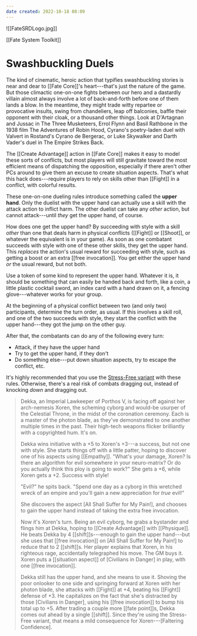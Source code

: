 ```yaml
---
date created: 2022-10-18 08:09
---
```


![[FateSRDLogo.jpg]]

[[Fate System Toolkit]]

# Swashbuckling Duels

The kind of cinematic, heroic action that typifies swashbuckling stories is near and dear to [[Fate Core]]'s heart---that's just the nature of the game. But those climactic one-on-one fights between our hero and a dastardly villain almost always involve a lot of back-and-forth before one of them lands a blow. In the meantime, they might trade witty repartee or provocative insults, swing from chandeliers, leap off balconies, baffle their opponent with their cloak, or a thousand other things. Look at D'Artagnan and Jussac in The Three Musketeers, Errol Flynn and Basil Rathbone in the 1938 film The Adventures of Robin Hood, Cyrano's poetry-laden duel with Valvert in Rostand's Cyrano de Bergerac, or Luke Skywalker and Darth Vader's duel in The Empire Strikes Back.

The [[Create Advantage]] action in [[Fate Core]] makes it easy to model these sorts of conflicts, but most players will still gravitate toward the most efficient means of dispatching the opposition, especially if there aren't other PCs around to give them an excuse to create situation aspects. That's what this hack does---require players to rely on skills other than [[Fight]] in a conflict, with colorful results.

These one-on-one dueling rules introduce something called the **upper hand**. Only the duelist with the upper hand can actually use a skill with the attack action to inflict harm. The other duelist can take any _other_ action, but cannot attack---until _they_ get the upper hand, of course.

How does one get the upper hand? By succeeding with style with a skill _other_ than one that deals harm in physical conflicts ([[Fight]] or [[Shoot]], or whatever the equivalent is in your game). As soon as one combatant succeeds with style with one of these other skills, they get the upper hand. This _replaces_ the action's usual reward for succeeding with style, such as getting a boost or an extra [[free invocation]]. You get either the upper hand _or_ the usual reward, but not both.

Use a token of some kind to represent the upper hand. Whatever it is, it should be something that can easily be handed back and forth, like a coin, a little plastic cocktail sword, an index card with a hand drawn on it, a fencing glove---whatever works for your group.

At the beginning of a physical conflict between two (and only two) participants, determine the turn order, as usual. If this involves a skill roll, and one of the two succeeds with style, they start the conflict with the upper hand---they got the jump on the other guy.

After that, the combatants can do any of the following every turn:

- Attack, if they have the upper hand
- Try to get the upper hand, if they don't
- Do something else---put down situation aspects, try to escape the
  conflict, etc.

It's highly recommended that you use the [Stress-Free variant](../customized-tools/index.html) with these rules. Otherwise, there's a real risk of combats dragging out, instead of knocking _down_ and dragging out.

> Dekka, an Imperial Lawkeeper of Porthos V, is facing off against her
> arch-nemesis Xoren, the scheming cyborg and would-be usurper of the
> Celestial Throne, in the midst of the coronation ceremony. Each is a
> master of the photon blade, as they've demonstrated to one another
> multiple times in the past. Their high-tech weapons flicker
> brilliantly with a copyrighted hum. It's on.
>
> Dekka wins initiative with a +5 to Xoren's +3---a success, but not one
> with style. She starts things off with a little patter, hoping to
> discover one of his aspects using [[Empathy]]. "What's your damage, Xoren?
> Is there an algorithm for evil somewhere in your neuro-matrix? Or do
> you actually think this ploy is going to work?" She gets a +6, while
> Xoren gets a +2. Success with style!
>
> "Evil?" he spits back. "Spend one day as a cyborg in this wretched
> wreck of an empire and you'll gain a new appreciation for _true_
> evil!"
>
> She discovers the aspect [All Shall Suffer for My Pain!], and
> chooses to gain the upper hand instead of taking the extra free
> invocation.
>
> Now it's Xoren's turn. Being an evil cyborg, he grabs a bystander and
> flings him at Dekka, hoping to [[Create Advantage]] with [[Physique]]. He
> beats Dekka by 4 [[shift]]s---enough to gain the upper hand---but she uses
> that [[free invocation]] on [All Shall Suffer for My Pain!] to
> reduce that to 2 [[shift]]s. Her player explains that Xoren, in his
> righteous rage, accidentally telegraphed his move. The GM buys it.
> Xoren puts a [[situation aspect]] of [Civilians in Danger] in
> play, with one [[free invocation]].
>
> Dekka still has the upper hand, and she means to use it. Shoving the
> poor onlooker to one side and springing forward at Xoren with her
> photon blade, she attacks with [[Fight]] at +4, beating his [[Fight]] defense
> of +3. He capitalizes on the fact that she's distracted by those
> [Civilians in Danger], using his [[free invocation]] to bump his
> total up to +5. After trading a couple more [[fate point]]s, Dekka comes
> out ahead by a single [[shift]]. Since they're using the Stress-Free
> variant, that means a mild consequence for Xoren---[Faltering
> Confidence].

